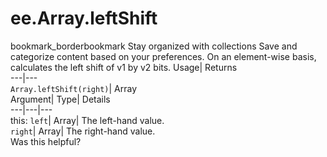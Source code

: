  
#  ee.Array.leftShift
bookmark_borderbookmark Stay organized with collections  Save and categorize content based on your preferences.
On an element-wise basis, calculates the left shift of v1 by v2 bits. 
Usage| Returns  
---|---  
`Array.leftShift(right)`| Array  
Argument| Type| Details  
---|---|---  
this: `left`| Array| The left-hand value.  
`right`| Array| The right-hand value.  
Was this helpful?
